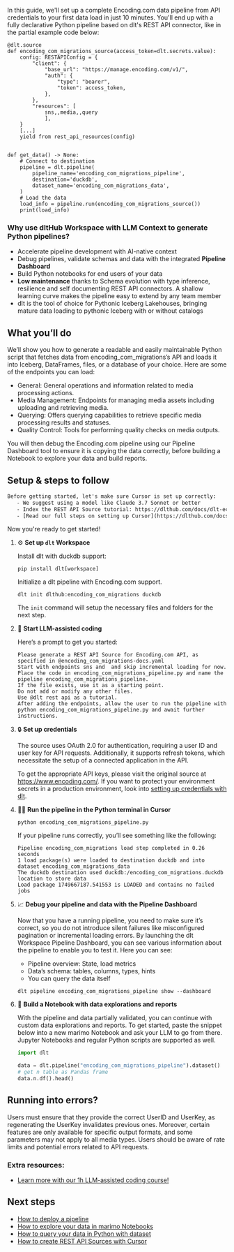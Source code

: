 In this guide, we'll set up a complete Encoding.com data pipeline from API credentials to your first data load in just 10 minutes. You'll end up with a fully declarative Python pipeline based on dlt's REST API connector, like in the partial example code below:

```python-outcome
@dlt.source
def encoding_com_migrations_source(access_token=dlt.secrets.value):
    config: RESTAPIConfig = {
        "client": {
            "base_url": "https://manage.encoding.com/v1/",
            "auth": {
                "type": "bearer",
                "token": access_token,
            },
        },
        "resources": [
            sns,,media,,query
            ],
    }
    [...]
    yield from rest_api_resources(config)


def get_data() -> None:
    # Connect to destination
    pipeline = dlt.pipeline(
        pipeline_name='encoding_com_migrations_pipeline',
        destination='duckdb',
        dataset_name='encoding_com_migrations_data', 
    )
    # Load the data
    load_info = pipeline.run(encoding_com_migrations_source())
    print(load_info) 
```

### Why use dltHub Workspace with LLM Context to generate Python pipelines?

- Accelerate pipeline development with AI-native context
- Debug pipelines, validate schemas and data with the integrated **Pipeline Dashboard**
- Build Python notebooks for end users of your data
- **Low maintenance** thanks to Schema evolution with type inference, resilience and self documenting REST API connectors. A shallow learning curve makes the pipeline easy to extend by any team member
- dlt is the tool of choice for Pythonic Iceberg Lakehouses, bringing mature data loading to pythonic Iceberg with or without catalogs

## What you’ll do

We’ll show you how to generate a readable and easily maintainable Python script that fetches data from encoding_com_migrations’s API and loads it into Iceberg, DataFrames, files, or a database of your choice. Here are some of the endpoints you can load:

- General: General operations and information related to media processing actions.
- Media Management: Endpoints for managing media assets including uploading and retrieving media.
- Querying: Offers querying capabilities to retrieve specific media processing results and statuses.
- Quality Control: Tools for performing quality checks on media outputs.

You will then debug the Encoding.com pipeline using our Pipeline Dashboard tool to ensure it is copying the data correctly, before building a Notebook to explore your data and build reports.

## Setup & steps to follow

```default
Before getting started, let's make sure Cursor is set up correctly:
   - We suggest using a model like Claude 3.7 Sonnet or better
   - Index the REST API Source tutorial: https://dlthub.com/docs/dlt-ecosystem/verified-sources/rest_api/ and add it to context as **@dlt rest api**
   - [Read our full steps on setting up Cursor](https://dlthub.com/docs/dlt-ecosystem/llm-tooling/cursor-restapi#23-configuring-cursor-with-documentation)
```

Now you're ready to get started!

1. ⚙️ **Set up `dlt` Workspace**
    
    Install dlt with duckdb support:
    ```shell
    pip install dlt[workspace]
    ```

    Initialize a dlt pipeline with Encoding.com support.
    ```shell
    dlt init dlthub:encoding_com_migrations duckdb
    ```

    The `init` command will setup the necessary files and folders for the next step.
    
2. 🤠 **Start LLM-assisted coding**
    
    Here’s a prompt to get you started:
    
    ```prompt
    Please generate a REST API Source for Encoding.com API, as specified in @encoding_com_migrations-docs.yaml 
    Start with endpoints sns and  and skip incremental loading for now. 
    Place the code in encoding_com_migrations_pipeline.py and name the pipeline encoding_com_migrations_pipeline. 
    If the file exists, use it as a starting point. 
    Do not add or modify any other files. 
    Use @dlt rest api as a tutorial. 
    After adding the endpoints, allow the user to run the pipeline with python encoding_com_migrations_pipeline.py and await further instructions.
    ```

    
3. 🔒 **Set up credentials** 
    
    The source uses OAuth 2.0 for authentication, requiring a user ID and user key for API requests. Additionally, it supports refresh tokens, which necessitate the setup of a connected application in the API.
    
    To get the appropriate API keys, please visit the original source at https://www.encoding.com/.
    If you want to protect your environment secrets in a production environment, look into [setting up credentials with dlt](https://dlthub.com/docs/walkthroughs/add_credentials).
    
4. 🏃‍♀️ **Run the pipeline in the Python terminal in Cursor**
    
    ```shell
    python encoding_com_migrations_pipeline.py
    ```
    
    If your pipeline runs correctly, you’ll see something like the following:
    
    ```shell
    Pipeline encoding_com_migrations load step completed in 0.26 seconds
    1 load package(s) were loaded to destination duckdb and into dataset encoding_com_migrations_data
    The duckdb destination used duckdb:/encoding_com_migrations.duckdb location to store data
    Load package 1749667187.541553 is LOADED and contains no failed jobs
    ```
    
5. 📈 **Debug your pipeline and data with the Pipeline Dashboard**

    Now that you have a running pipeline, you need to make sure it’s correct, so you do not introduce silent failures like misconfigured pagination or incremental loading errors. By launching the dlt Workspace Pipeline Dashboard, you can see various information about the pipeline to enable you to test it. Here you can see:
    - Pipeline overview: State, load metrics
    - Data’s schema: tables, columns, types, hints
    - You can query the data itself
    
    ```shell
    dlt pipeline encoding_com_migrations_pipeline show --dashboard
    ```
    
6. 🐍 **Build a Notebook with data explorations and reports**

    With the pipeline and data partially validated, you can continue with custom data explorations and reports. To get started, paste the snippet below into a new marimo Notebook and ask your LLM to go from there. Jupyter Notebooks and regular Python scripts are supported as well.

    
    ```python
    import dlt

   data = dlt.pipeline("encoding_com_migrations_pipeline").dataset()
   # get n table as Pandas frame
   data.n.df().head()
    ```

## Running into errors?

Users must ensure that they provide the correct UserID and UserKey, as regenerating the UserKey invalidates previous ones. Moreover, certain features are only available for specific output formats, and some parameters may not apply to all media types. Users should be aware of rate limits and potential errors related to API requests.

### Extra resources:

- [Learn more with our 1h LLM-assisted coding course!](https://www.youtube.com/watch?v=GGid70rnJuM)

## Next steps

- [How to deploy a pipeline](https://dlthub.com/docs/walkthroughs/deploy-a-pipeline)
- [How to explore your data in marimo Notebooks](https://dlthub.com/docs/general-usage/dataset-access/marimo)
- [How to query your data in Python with dataset](https://dlthub.com/docs/general-usage/dataset-access/dataset)
- [How to create REST API Sources with Cursor](https://dlthub.com/docs/dlt-ecosystem/llm-tooling/cursor-restapi)